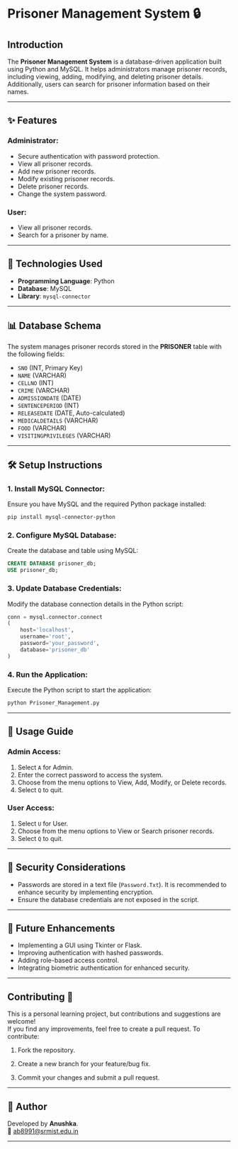 # Prisoner Management System 🔒

## Introduction
The **Prisoner Management System** is a database-driven application built using Python and MySQL. It helps administrators manage prisoner records, including viewing, adding, modifying, and deleting prisoner details. Additionally, users can search for prisoner information based on their names.

---

## ✨ Features

### Administrator:
- Secure authentication with password protection.
- View all prisoner records.
- Add new prisoner records.
- Modify existing prisoner records.
- Delete prisoner records.
- Change the system password.

### User:
- View all prisoner records.
- Search for a prisoner by name.

---

## 🛜 Technologies Used
- **Programming Language**: Python
- **Database**: MySQL
- **Library**: `mysql-connector`

---

## 📊 Database Schema
The system manages prisoner records stored in the **PRISONER** table with the following fields:
- `SNO` (INT, Primary Key)
- `NAME` (VARCHAR)
- `CELLNO` (INT)
- `CRIME` (VARCHAR)
- `ADMISSIONDATE` (DATE)
- `SENTENCEPERIOD` (INT)
- `RELEASEDATE` (DATE, Auto-calculated)
- `MEDICALDETAILS` (VARCHAR)
- `FOOD` (VARCHAR)
- `VISITINGPRIVILEGES` (VARCHAR)

---

## 🛠 Setup Instructions

### 1. Install MySQL Connector:
Ensure you have MySQL and the required Python package installed:
```sh
pip install mysql-connector-python
```

### 2. Configure MySQL Database:
Create the database and table using MySQL:
```sql
CREATE DATABASE prisoner_db;
USE prisoner_db;

```

### 3. Update Database Credentials:
Modify the database connection details in the Python script:
```python
conn = mysql.connector.connect
(
    host='localhost',
    username='root',
    password='your_password',
    database='prisoner_db'
)
```

### 4. Run the Application:
Execute the Python script to start the application:
```sh
python Prisoner_Management.py
```

---

## 📝 Usage Guide

### Admin Access:
1. Select `A` for Admin.
2. Enter the correct password to access the system.
3. Choose from the menu options to View, Add, Modify, or Delete records.
4. Select `Q` to quit.

### User Access:
1. Select `U` for User.
2. Choose from the menu options to View or Search prisoner records.
3. Select `Q` to quit.

---

## 💭 Security Considerations
- Passwords are stored in a text file (`Password.Txt`). It is recommended to enhance security by implementing encryption.
- Ensure the database credentials are not exposed in the script.

---

## 🔮 Future Enhancements
- Implementing a GUI using Tkinter or Flask.
- Improving authentication with hashed passwords.
- Adding role-based access control.
- Integrating biometric authentication for enhanced security.

---

## Contributing 🤝

This is a personal learning project, but contributions and suggestions are welcome! 
<br> If you find any improvements, feel free to create a pull request. To contribute:

1. Fork the repository.

2. Create a new branch for your feature/bug fix.

3. Commit your changes and submit a pull request.

---

## 🚀 Author
Developed by **Anushka**. <br>
📧 [ab8991@srmist.edu.in](mailto:ab8991@srmist.edu.in)

---
